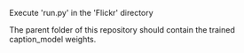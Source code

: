 Execute 'run.py' in the 'Flickr' directory

The parent folder of this repository should contain the trained caption_model weights.
